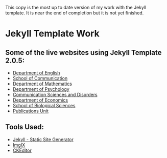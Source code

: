 This copy is the most up to date version of my work with the Jekyll template. 
It is near the end of completion but it is not yet finished.

# Jekyll Template Work

## Some of the live websites using Jekyll Template 2.0.5:
- [Department of English](https://english.illinoisstate.edu/)
- [School of Communication](https://communication.illinoisstate.edu/)
- [Department of Mathematics](https://math.illinoisstate.edu/)
- [Department of Psychology](https://psychology.illinoisstate.edu/)
- [Communication Sciences and Disorders](https://csd.illinoisstate.edu/)
- [Department of Economics](https://economics.illinoisstate.edu/)
- [School of Biological Sciences](https://biology.illinoisstate.edu/)
- [Publications Unit](https://english.illinoisstate.edu/pubunit/)

## Tools Used:
- [Jekyll - Static Site Generator](https://jekyllrb.com/)
- [ImgIX](https://imgix.com/)
- [CKEditor](https://ckeditor.com/)
